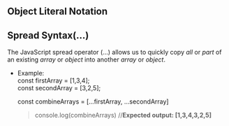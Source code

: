 ## Object Literal Notation 

## Spread Syntax(...)
The JavaScript spread operator (...) allows us to quickly copy *all* or *part* of an existing *array* or *object* into another *array* or *object*.
 - Example: </br>
    const firstArray = [1,3,4]; </br>
    const secondArray = [3,2,5]; </br>
    
    const combineArrays = [...firstArray, ...secondArray]</br>
    > console.log(combineArrays)    //**Expected output: [1,3,4,3,2,5]**
